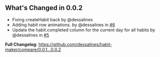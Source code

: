 ## What's Changed in 0.0.2

- Fixing createHabit back by @dessalines
- Adding habit row animations. by @dessalines in [#6](https://github.com/dessalines/habit-maker/pull/6)
- Update the habit.completed column for the current day for all habits by @dessalines in [#5](https://github.com/dessalines/habit-maker/pull/5)

**Full Changelog**: https://github.com/dessalines/habit-maker/compare/0.0.1...0.0.2

<!-- generated by git-cliff -->
